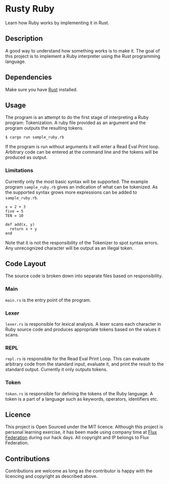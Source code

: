 # Rusty Ruby
Learn how Ruby works by implementing it in Rust.

## Description
A good way to understand how something works is to make it. The goal of this project is to implement a Ruby interpreter using the Rust programming language.

## Dependencies
Make sure you have [Rust](https://www.rust-lang.org/en-US/install.html) installed.

## Usage
The program is an attempt to do the first stage of interpreting a Ruby program: Tokenization. A ruby file provided as an argument and the program outputs the resulting tokens.
```
$ cargo run sample_ruby.rb
```
If the program is run without arguments it will enter a Read Eval Print loop. Arbitrary code can be entered at the command line and the tokens will be produced as output.

### Limitations
Currently only the most basic syntax will be supported. The example program `sample_ruby.rb` gives an indication of what can be tokenized. As the supported syntax grows more expressions can be added to `sample_ruby.rb`.
```
x = 2 + 3
five = 5
TEN = 10

def add(x, y)
  return x + y
end
```
Note that it is not the responsibility of the Tokenizer to spot syntax errors. Any unrecognized character will be output as an illegal token.

## Code Layout

The source code is broken down into separate files based on responsibility.

### Main

`main.rs` is the entry point of the program.

### Lexer

`lexer.rs` is responsible for lexical analysis. A lexer scans each character in Ruby source code and produces appropriate tokens based on the values it scans.

### REPL

`repl.rs` is responsible for the Read Eval Print Loop. This can evaluate arbitrary code from the standard input, evaluate it, and print the result to the standard output. Currently it only outputs tokens.

### Token

`token.rs` is responsible for defining the tokens of the Ruby language. A token is a part of a language such as keywords, operators, identifiers etc.

## Licence
This project is Open Sourced under the MIT licence. Although this project is personal learning exercise, it has been made using company time at [Flux Federation](http://fluxfederation.com/) during our hack days. All copyright and IP belongs to Flux Federation.

## Contributions
Contributions are welcome as long as the contributor is happy with the licencing and copyright as described above.
